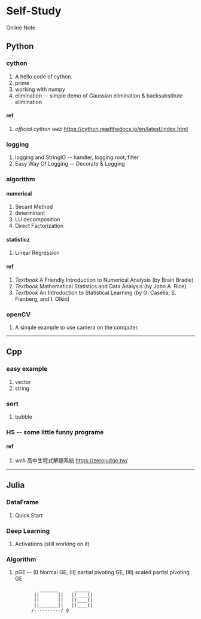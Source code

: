 # Self-Study
Online Note
## Python
### cython
  1. A hello code of cython.
  2. prime
  3. working with numpy
  3. elimination -- simple demo of Gaussian elimination & backsubstitute elimination
#### ref
  1. *official cython web* https://cython.readthedocs.io/en/latest/index.html
### logging
  1. logging and StringIO -- handler, logging.root, filter
  2. Easy Way Of Logging -- Decorate & Logging
### algorithm
#### numerical
  1. Secant Method
  2. determinant
  3. LU decomposition
  4. Direct Factorization
#### statisticz
  1. Linear Regression
#### ref
  1. *Textbook* A Friendly Introduction to Numerical Analysis (by Brain Bradie)
  2. *Textbook* Mathematical Statistics and Data Analysis (by John A. Rice)
  3. *Textbook* An Introduction to Statistical Learning (by G. Casella, S. Fienberg, and I. Olkin)
### openCV 
  1. A simple example to use camera on the computer.
  
* * *

## Cpp
### easy example
  1. vector
  2. string
### sort
  1. bubble
### HS -- some little funny programe
#### ref
  1. *web* 高中生程式解題系統 https://zerojudge.tw/

* * *

## Julia
### DataFrame
  1. Quick Start
### Deep Learning
  1. Activations (still working on it)
### Algorithm
  1. pGE -- (I) Normal GE, (II) partial pivoting GE, (III) scaled partial pivoting GE


                  _______      ______
                ||       ||   |)____(|        
                ||       ||   |}____{|
                ||_______||   |]____[|
               /----------/ @
